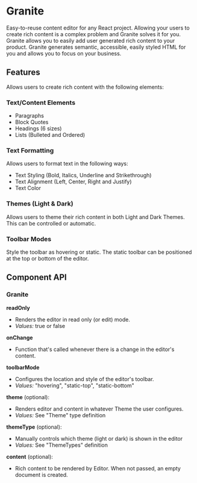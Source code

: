 # Granite

Easy-to-reuse content editor for any React project. Allowing your users to create rich content is a complex problem and Granite solves it for you. Granite allows you to easily add user generated rich content to your product. Granite generates semantic, accessible, easily styled HTML for you and allows you to focus on your business.

## Features

Allows users to create rich content with the following elements:

### Text/Content Elements

- Paragraphs
- Block Quotes
- Headings (6 sizes)
- Lists (Bulleted and Ordered)

### Text Formatting

Allows users to format text in the following ways:

- Text Styling (Bold, Italics, Underline and Strikethrough)
- Text Alignment (Left, Center, Right and Justify)
- Text Color

### Themes (Light & Dark)

Allows users to theme their rich content in both Light and Dark Themes. This can be controlled or automatic.

### Toolbar Modes

Style the toolbar as hovering or static. The static toolbar can be positioned at the top or bottom of the editor.

## Component API

### Granite

**readOnly**

- Renders the editor in read only (or edit) mode.
- _Values:_ true or false

**onChange**

- Function that's called whenever there is a change in the editor's content.

**toolbarMode**

- Configures the location and style of the editor's toolbar.
- _Values:_ "hovering", "static-top", "static-bottom"

**theme** (optional):

- Renders editor and content in whatever Theme the user configures.
- _Values:_ See "Theme" type definition

**themeType** (optional):

- Manually controls which theme (light or dark) is shown in the editor
- _Values:_ See "ThemeTypes" definition

**content** (optional):

- Rich content to be rendered by Editor. When not passed, an empty document is created.
